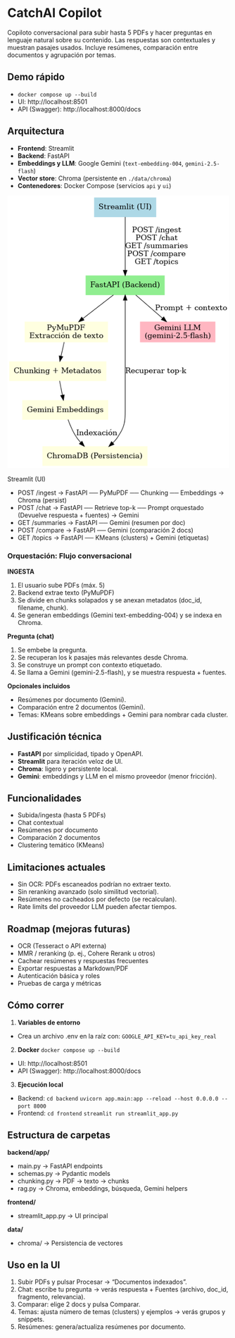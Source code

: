 # CatchAI Copilot

Copiloto conversacional para subir hasta 5 PDFs y hacer preguntas en lenguaje natural sobre su contenido. Las respuestas son contextuales y muestran pasajes usados. Incluye resúmenes, comparación entre documentos y agrupación por temas.

## Demo rápido
- `docker compose up --build`
- UI: http://localhost:8501  
- API (Swagger): http://localhost:8000/docs 

## Arquitectura
- **Frontend**: Streamlit
- **Backend**: FastAPI
- **Embeddings y LLM**: Google Gemini (`text-embedding-004`, `gemini-2.5-flash`)
- **Vector store**: Chroma (persistente en `./data/chroma`)
- **Contenedores**: Docker Compose (servicios `api` y `ui`)

![Diagrama de Arquitectura](docs/arquitectura_catchai.png)

Streamlit (UI)
- POST /ingest  → FastAPI ── PyMuPDF ── Chunking ── Embeddings → Chroma (persist)
- POST /chat    → FastAPI ── Retrieve top-k ── Prompt orquestado (Devuelve respuesta + fuentes) → Gemini
- GET  /summaries → FastAPI ── Gemini (resumen por doc)
- POST /compare   → FastAPI ── Gemini (comparación 2 docs)
- GET  /topics    → FastAPI ── KMeans (clusters) + Gemini (etiquetas)

### Orquestación: Flujo conversacional
**INGESTA**
1. El usuario sube PDFs (máx. 5)
2. Backend extrae texto (PyMuPDF)
3. Se divide en chunks solapados y se anexan metadatos (doc_id, filename, chunk).
4. Se generan embeddings (Gemini text-embedding-004) y se indexa en Chroma.

**Pregunta (chat)**
1. Se embebe la pregunta.
2. Se recuperan los k pasajes más relevantes desde Chroma.
3. Se construye un prompt con contexto etiquetado.
4. Se llama a Gemini (gemini-2.5-flash), y se muestra respuesta + fuentes.

**Opcionales incluidos**
- Resúmenes por documento (Gemini).
- Comparación entre 2 documentos (Gemini).
- Temas: KMeans sobre embeddings + Gemini para nombrar cada cluster.

## Justificación técnica
- **FastAPI** por simplicidad, tipado y OpenAPI.  
- **Streamlit** para iteración veloz de UI.  
- **Chroma**: ligero y persistente local.  
- **Gemini**: embeddings y LLM en el mismo proveedor (menor fricción).

## Funcionalidades
- Subida/ingesta (hasta 5 PDFs)
- Chat contextual
- Resúmenes por documento
- Comparación 2 documentos
- Clustering temático (KMeans) 

## Limitaciones actuales
- Sin OCR: PDFs escaneados podrían no extraer texto.
- Sin reranking avanzado (solo similitud vectorial).
- Resúmenes no cacheados por defecto (se recalculan).
- Rate limits del proveedor LLM pueden afectar tiempos.

## Roadmap (mejoras futuras)
- OCR (Tesseract o API externa)
- MMR / reranking (p. ej., Cohere Rerank u otros)
- Cachear resúmenes y respuestas frecuentes
- Exportar respuestas a Markdown/PDF
- Autenticación básica y roles
- Pruebas de carga y métricas

## Cómo correr

1. **Variables de entorno**
- Crea un archivo .env en la raíz con: `GOOGLE_API_KEY=tu_api_key_real`

2. **Docker**
`docker compose up --build`
- UI: http://localhost:8501
- API (Swagger): http://localhost:8000/docs

3. **Ejecución local**
- Backend: 
`cd backend`
`uvicorn app.main:app --reload --host 0.0.0.0 --port 8000`
- Frontend:
`cd frontend`
`streamlit run streamlit_app.py`

## Estructura de carpetas
**backend/app/**
- main.py → FastAPI endpoints
- schemas.py → Pydantic models
- chunking.py → PDF → texto → chunks
- rag.py → Chroma, embeddings, búsqueda, Gemini helpers

**frontend/**
- streamlit_app.py → UI principal

**data/**
- chroma/ → Persistencia de vectores

## Uso en la UI
1. Subir PDFs y pulsar Procesar → “Documentos indexados”.
2. Chat: escribe tu pregunta → verás respuesta + Fuentes (archivo, doc_id, fragmento, relevancia).
3. Comparar: elige 2 docs y pulsa Comparar.
4. Temas: ajusta número de temas (clusters) y ejemplos → verás grupos y snippets.
5. Resúmenes: genera/actualiza resúmenes por documento.
